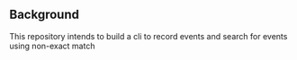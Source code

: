 ## Background
This repository intends to build a cli to record events and search for events using non-exact match
